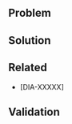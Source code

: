 ## Problem

<!-- What is the problem this PR solves?
     Intent: Readers outside your team can understand without opening JIRA or Notion.
             It accelerates code review and future troubleshooting. -->

## Solution

<!-- How does this PR solve the problem? What is the rationale behind the solution?
     List the changes, tradeoffs made and future work incoming if any. -->

## Related

<!-- Relevant: Jira ticket, related PRs, TDs in notion -->

* [DIA-XXXXX]
<!-- * #123 -->
<!-- * dialoguemd/scribe#1234  -->
<!-- * [Tech Design](https://www.notion.so/godialogue/854cc91d3e6945dba9be01b9b1f34f8f) -->

## Validation

<!-- How this PR was validated and why it is safe to merge -->

<!-- 📋 Checklist:
1. Title follows [Commit Convention] and [Code Review guidelines]
   - example: feat(lang): add German language - DIA-12345
2. Relevant labels set
3. Draft PR for WIP
4. Validation notes added
5. Requested from and notified to a team

[Commit Convention]: https://www.notion.so/godialogue/Commit-Convention-84fd9a4c149e48c998d760f1c9176df0
[Code Review guidelines]: https://www.notion.so/godialogue/Code-Review-c5f3fcd185ca49aca73ade497c398fe9  -->

